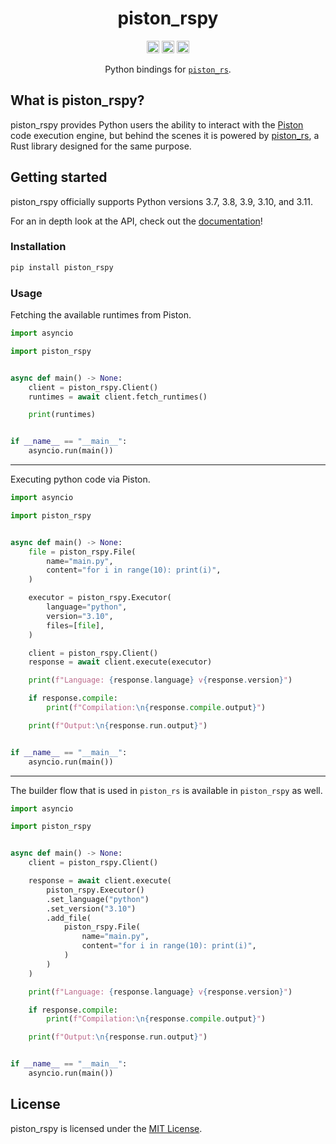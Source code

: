 <h1 align="center">piston_rspy</h1>
<p align="center">
<a href="https://pypi.python.org/pypi/piston_rspy/"><img height="20" alt="PyPI" src="https://img.shields.io/pypi/v/piston_rspy.svg"></a>
<a href="https://github.com/Jonxslays/piston_rspy/blob/master/LICENSE"><img height="20" alt="License" src="https://img.shields.io/github/license/Jonxslays/piston_rspy"></a>
<a href="https://pepy.tech/project/piston-rspy"><img height="20" alt="Build" src="https://pepy.tech/badge/piston-rspy"></a>
</p>

<p align="center">Python bindings for <a href="https://github.com/Jonxslays/piston_rs"><code>piston_rs</code></a>.</p>

## What is piston_rspy?

piston_rspy provides Python users the ability to interact with the
[Piston](https://github.com/engineer-man/piston) code execution engine,
but behind the scenes it is powered by [piston_rs](https://github.com/Jonxslays/piston_rs),
a Rust library designed for the same purpose.

## Getting started

piston_rspy officially supports Python versions 3.7, 3.8, 3.9, 3.10, and 3.11.

For an in depth look at the API, check out the [documentation](https://jonxslays.github.io/piston_rspy/piston_rspy/)!

### Installation

```bash
pip install piston_rspy
```

### Usage

Fetching the available runtimes from Piston.
```py
import asyncio

import piston_rspy


async def main() -> None:
    client = piston_rspy.Client()
    runtimes = await client.fetch_runtimes()

    print(runtimes)


if __name__ == "__main__":
    asyncio.run(main())
```

---

Executing python code via Piston.
```py
import asyncio

import piston_rspy


async def main() -> None:
    file = piston_rspy.File(
        name="main.py",
        content="for i in range(10): print(i)",
    )

    executor = piston_rspy.Executor(
        language="python",
        version="3.10",
        files=[file],
    )

    client = piston_rspy.Client()
    response = await client.execute(executor)

    print(f"Language: {response.language} v{response.version}")

    if response.compile:
        print(f"Compilation:\n{response.compile.output}")

    print(f"Output:\n{response.run.output}")


if __name__ == "__main__":
    asyncio.run(main())
```

---

The builder flow that is used in `piston_rs` is available in
`piston_rspy` as well.
```py
import asyncio

import piston_rspy


async def main() -> None:
    client = piston_rspy.Client()

    response = await client.execute(
        piston_rspy.Executor()
        .set_language("python")
        .set_version("3.10")
        .add_file(
            piston_rspy.File(
                name="main.py",
                content="for i in range(10): print(i)",
            )
        )
    )

    print(f"Language: {response.language} v{response.version}")

    if response.compile:
        print(f"Compilation:\n{response.compile.output}")

    print(f"Output:\n{response.run.output}")


if __name__ == "__main__":
    asyncio.run(main())
```

## License

piston_rspy is licensed under the [MIT License](https://github.com/Jonxslays/piston_rspy/blob/master/LICENSE).
